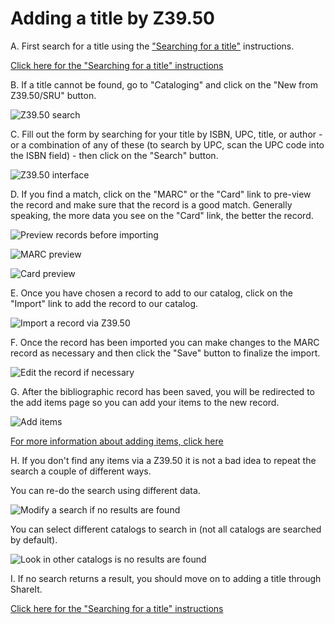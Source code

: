 # Adding a title by Z39.50

A. First search for a title using the ["Searching for a title"](../searching-for-a-title.md) instructions.

[Click here for the "Searching for a title" instructions](../searching-for-a-title.md)

B. If a title cannot be found, go to "Cataloging" and click on the "New from Z39.50/SRU" button.

![Z39.50 search](../.gitbook/assets/160-z39.jpg)

C. Fill out the form by searching for your title by ISBN, UPC, title, or author - or a combination of any of these (to search by UPC, scan the UPC code into the ISBN field) - then click on the "Search" button.

![Z39.50 interface](../.gitbook/assets/170-z39.jpg)

D. If you find a match, click on the "MARC" or the "Card" link to pre-view the record and make sure that the record is a good match.  Generally speaking, the more data you see on the "Card" link, the better the record.

![Preview records before importing](../.gitbook/assets/180-z39.jpg)

![MARC preview](../.gitbook/assets/181-z39.jpg)

![Card preview](../.gitbook/assets/182-z39.jpg)

E. Once you have chosen a record to add to our catalog, click on the "Import" link to add the record to our catalog.

![Import a record via Z39.50](../.gitbook/assets/190-z39.jpg)

F. Once the record has been imported you can make changes to the MARC record as necessary and then click the "Save" button to finalize the import.

![Edit the record if necessary](../.gitbook/assets/200-z39.jpg)

G. After the bibliographic record has been saved, you will be redirected to the add items page so you can add your items to the new record.

![Add items](../.gitbook/assets/210-z39.jpg)

[For more information about adding items, click here](../.very-basic-cataloging/adding-an-item.md)

H. If you don't find any items via a Z39.50 it is not a bad idea to repeat the search a couple of different ways.

You can re-do the search using different data.

![Modify a search if no results are found](../.gitbook/assets/220-z39.jpg)

You can select different catalogs to search in (not all catalogs are searched by default).

![Look in other catalogs is no results are found](../.gitbook/assets/221-z39.jpg)

I. If no search returns a result, you should move on to adding a title through ShareIt.

[Click here for the "Searching for a title" instructions](./adding-a-title-from-shareit.md)
